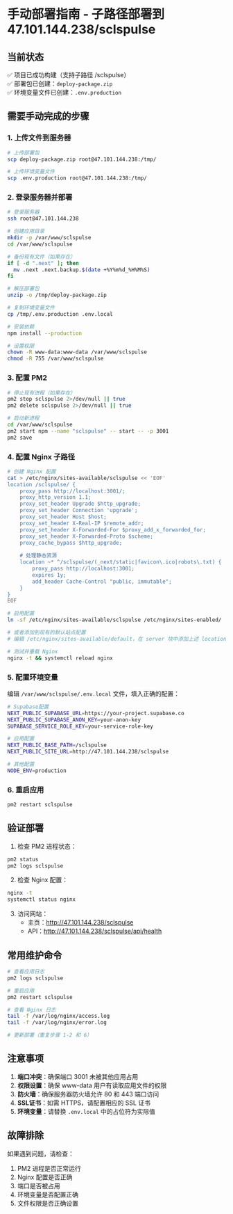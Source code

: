 # 手动部署指南 - 子路径部署到 47.101.144.238/sclspulse

## 当前状态
✅ 项目已成功构建（支持子路径 /sclspulse）  
✅ 部署包已创建：`deploy-package.zip`  
✅ 环境变量文件已创建：`.env.production`  

## 需要手动完成的步骤

### 1. 上传文件到服务器
```bash
# 上传部署包
scp deploy-package.zip root@47.101.144.238:/tmp/

# 上传环境变量文件
scp .env.production root@47.101.144.238:/tmp/
```

### 2. 登录服务器并部署
```bash
# 登录服务器
ssh root@47.101.144.238

# 创建应用目录
mkdir -p /var/www/sclspulse
cd /var/www/sclspulse

# 备份现有文件（如果存在）
if [ -d ".next" ]; then
  mv .next .next.backup.$(date +%Y%m%d_%H%M%S)
fi

# 解压部署包
unzip -o /tmp/deploy-package.zip

# 复制环境变量文件
cp /tmp/.env.production .env.local

# 安装依赖
npm install --production

# 设置权限
chown -R www-data:www-data /var/www/sclspulse
chmod -R 755 /var/www/sclspulse
```

### 3. 配置 PM2
```bash
# 停止现有进程（如果存在）
pm2 stop sclspulse 2>/dev/null || true
pm2 delete sclspulse 2>/dev/null || true

# 启动新进程
cd /var/www/sclspulse
pm2 start npm --name "sclspulse" -- start -- -p 3001
pm2 save
```

### 4. 配置 Nginx 子路径
```bash
# 创建 Nginx 配置
cat > /etc/nginx/sites-available/sclspulse << 'EOF'
location /sclspulse/ {
    proxy_pass http://localhost:3001/;
    proxy_http_version 1.1;
    proxy_set_header Upgrade $http_upgrade;
    proxy_set_header Connection 'upgrade';
    proxy_set_header Host $host;
    proxy_set_header X-Real-IP $remote_addr;
    proxy_set_header X-Forwarded-For $proxy_add_x_forwarded_for;
    proxy_set_header X-Forwarded-Proto $scheme;
    proxy_cache_bypass $http_upgrade;
    
    # 处理静态资源
    location ~* ^/sclspulse/(_next/static|favicon\.ico|robots\.txt) {
        proxy_pass http://localhost:3001;
        expires 1y;
        add_header Cache-Control "public, immutable";
    }
}
EOF

# 启用配置
ln -sf /etc/nginx/sites-available/sclspulse /etc/nginx/sites-enabled/

# 或者添加到现有的默认站点配置
# 编辑 /etc/nginx/sites-available/default，在 server 块中添加上述 location 配置

# 测试并重载 Nginx
nginx -t && systemctl reload nginx
```

### 5. 配置环境变量
编辑 `/var/www/sclspulse/.env.local` 文件，填入正确的配置：

```bash
# Supabase配置
NEXT_PUBLIC_SUPABASE_URL=https://your-project.supabase.co
NEXT_PUBLIC_SUPABASE_ANON_KEY=your-anon-key
SUPABASE_SERVICE_ROLE_KEY=your-service-role-key

# 应用配置
NEXT_PUBLIC_BASE_PATH=/sclspulse
NEXT_PUBLIC_SITE_URL=http://47.101.144.238/sclspulse

# 其他配置
NODE_ENV=production
```

### 6. 重启应用
```bash
pm2 restart sclspulse
```

## 验证部署

1. 检查 PM2 进程状态：
```bash
pm2 status
pm2 logs sclspulse
```

2. 检查 Nginx 配置：
```bash
nginx -t
systemctl status nginx
```

3. 访问网站：
   - 主页：http://47.101.144.238/sclspulse
   - API：http://47.101.144.238/sclspulse/api/health

## 常用维护命令

```bash
# 查看应用日志
pm2 logs sclspulse

# 重启应用
pm2 restart sclspulse

# 查看 Nginx 日志
tail -f /var/log/nginx/access.log
tail -f /var/log/nginx/error.log

# 更新部署（重复步骤 1-2 和 6）
```

## 注意事项

1. **端口冲突**：确保端口 3001 未被其他应用占用
2. **权限设置**：确保 www-data 用户有读取应用文件的权限
3. **防火墙**：确保服务器防火墙允许 80 和 443 端口访问
4. **SSL证书**：如需 HTTPS，请配置相应的 SSL 证书
5. **环境变量**：请替换 `.env.local` 中的占位符为实际值

## 故障排除

如果遇到问题，请检查：
1. PM2 进程是否正常运行
2. Nginx 配置是否正确
3. 端口是否被占用
4. 环境变量是否配置正确
5. 文件权限是否正确设置